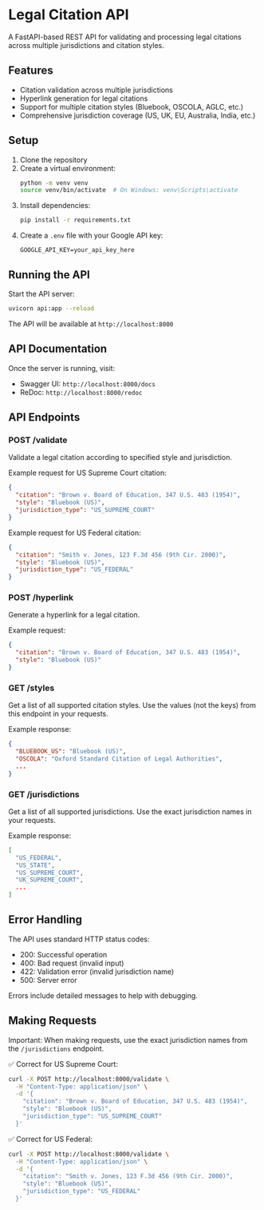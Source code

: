 # Legal Citation API

A FastAPI-based REST API for validating and processing legal citations across multiple jurisdictions and citation styles.

## Features

- Citation validation across multiple jurisdictions
- Hyperlink generation for legal citations
- Support for multiple citation styles (Bluebook, OSCOLA, AGLC, etc.)
- Comprehensive jurisdiction coverage (US, UK, EU, Australia, India, etc.)

## Setup

1. Clone the repository
2. Create a virtual environment:
   ```bash
   python -m venv venv
   source venv/bin/activate  # On Windows: venv\Scripts\activate
   ```
3. Install dependencies:
   ```bash
   pip install -r requirements.txt
   ```
4. Create a `.env` file with your Google API key:
   ```
   GOOGLE_API_KEY=your_api_key_here
   ```

## Running the API

Start the API server:

```bash
uvicorn api:app --reload
```

The API will be available at `http://localhost:8000`

## API Documentation

Once the server is running, visit:

- Swagger UI: `http://localhost:8000/docs`
- ReDoc: `http://localhost:8000/redoc`

## API Endpoints

### POST /validate

Validate a legal citation according to specified style and jurisdiction.

Example request for US Supreme Court citation:

```json
{
  "citation": "Brown v. Board of Education, 347 U.S. 483 (1954)",
  "style": "Bluebook (US)",
  "jurisdiction_type": "US_SUPREME_COURT"
}
```

Example request for US Federal citation:

```json
{
  "citation": "Smith v. Jones, 123 F.3d 456 (9th Cir. 2000)",
  "style": "Bluebook (US)",
  "jurisdiction_type": "US_FEDERAL"
}
```

### POST /hyperlink

Generate a hyperlink for a legal citation.

Example request:

```json
{
  "citation": "Brown v. Board of Education, 347 U.S. 483 (1954)",
  "style": "Bluebook (US)"
}
```

### GET /styles

Get a list of all supported citation styles. Use the values (not the keys) from this endpoint in your requests.

Example response:

```json
{
  "BLUEBOOK_US": "Bluebook (US)",
  "OSCOLA": "Oxford Standard Citation of Legal Authorities",
  ...
}
```

### GET /jurisdictions

Get a list of all supported jurisdictions. Use the exact jurisdiction names in your requests.

Example response:

```json
[
  "US_FEDERAL",
  "US_STATE",
  "US_SUPREME_COURT",
  "UK_SUPREME_COURT",
  ...
]
```

## Error Handling

The API uses standard HTTP status codes:

- 200: Successful operation
- 400: Bad request (invalid input)
- 422: Validation error (invalid jurisdiction name)
- 500: Server error

Errors include detailed messages to help with debugging.

## Making Requests

Important: When making requests, use the exact jurisdiction names from the `/jurisdictions` endpoint.

✅ Correct for US Supreme Court:

```bash
curl -X POST http://localhost:8000/validate \
  -H "Content-Type: application/json" \
  -d '{
    "citation": "Brown v. Board of Education, 347 U.S. 483 (1954)",
    "style": "Bluebook (US)",
    "jurisdiction_type": "US_SUPREME_COURT"
  }'
```

✅ Correct for US Federal:

```bash
curl -X POST http://localhost:8000/validate \
  -H "Content-Type: application/json" \
  -d '{
    "citation": "Smith v. Jones, 123 F.3d 456 (9th Cir. 2000)",
    "style": "Bluebook (US)",
    "jurisdiction_type": "US_FEDERAL"
  }'
```

